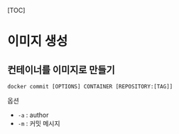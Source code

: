 [TOC]

# 이미지 생성

## 컨테이너를 이미지로 만들기

`docker commit [OPTIONS] CONTAINER [REPOSITORY:[TAG]]`



옵션

- `-a` : author
- `-m` : 커밋 메시지